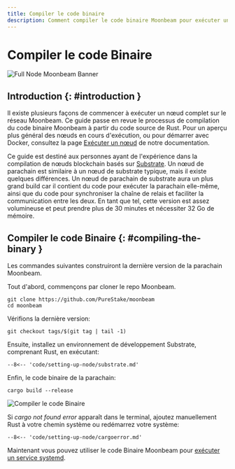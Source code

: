 ```yaml
---
title: Compiler le code binaire
description: Comment compiler le code binaire Moonbeam pour exécuter un nœud Parachain complet, accéder aux points de terminaison RPC et produire des blocs pour le réseau Moonbeam.
---
```


# Compiler le code Binaire

![Full Node Moonbeam Banner](/images/fullnode/compile-binary-banner.png)

## Introduction {: #introduction } 

Il existe plusieurs façons de commencer à exécuter un nœud complet sur le réseau Moonbeam. Ce guide passe en revue le processus de compilation du code binaire Moonbeam à partir du code source de Rust. Pour un aperçu plus général des nœuds en cours d'exécution, ou pour démarrer avec Docker, consultez la page [Exécuter un nœud](/node-operators/networks/full-node) de notre documentation.

Ce guide est destiné aux personnes ayant de l'expérience dans la compilation de nœuds blockchain basés sur [Substrate](https://substrate.dev/). Un nœud de parachain est similaire à un nœud de substrate typique, mais il existe quelques différences. Un nœud de parachain de substrate aura un plus grand build car il contient du code pour exécuter la parachain elle-même, ainsi que du code pour synchroniser la chaîne de relais et faciliter la communication entre les deux. En tant que tel, cette version est assez volumineuse et peut prendre plus de 30 minutes et nécessiter 32 Go de mémoire.

## Compiler le code Binaire {: #compiling-the-binary } 

Les commandes suivantes construiront la dernière version de la parachain Moonbeam.

Tout d'abord, commençons par cloner le repo Moonbeam.

```
git clone https://github.com/PureStake/moonbeam
cd moonbeam
```

Vérifions la dernière version:

```
git checkout tags/$(git tag | tail -1)
```

Ensuite, installez un environnement de développement Substrate, comprenant Rust, en exécutant:

```
--8<-- 'code/setting-up-node/substrate.md'
```

Enfin, le code binaire de la parachain:

```
cargo build --release
```

![Compiler le code Binaire](/images/fullnode/compile-binary1.png)

Si _cargo not found error_ apparaît dans le terminal, ajoutez manuellement Rust à votre chemin système ou redémarrez votre système:

```
--8<-- 'code/setting-up-node/cargoerror.md'
```

Maintenant vous pouvez utiliser le code Binaire Moonbeam pour [exécuter un service systemd](/node-operators/networks/full-node/#running-the-systemd-service).
